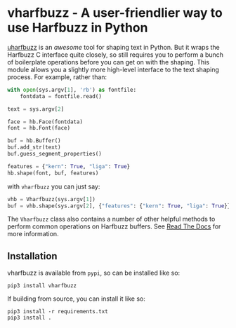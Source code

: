 # vharfbuzz - A user-friendlier way to use Harfbuzz in Python

[uharfbuzz](https://github.com/harfbuzz/uharfbuzz) is an _awesome_ tool for shaping text in Python. But it wraps the Harfbuzz C interface quite closely, so still requires you to perform a bunch of boilerplate operations before you can get on with the shaping. This module allows you a slightly more high-level interface to the text shaping process. For example, rather than:

```python
with open(sys.argv[1], 'rb') as fontfile:
    fontdata = fontfile.read()

text = sys.argv[2]

face = hb.Face(fontdata)
font = hb.Font(face)

buf = hb.Buffer()
buf.add_str(text)
buf.guess_segment_properties()

features = {"kern": True, "liga": True}
hb.shape(font, buf, features)
```

with `vharfbuzz` you can just say:

```python
vhb = Vharfbuzz(sys.argv[1])
buf = vhb.shape(sys.argv[2], {"features": {"kern": True, "liga": True}})
```

The `Vharfbuzz` class also contains a number of other helpful methods to perform common operations on Harfbuzz buffers. See [Read The Docs](https://vharfbuzz.readthedocs.io/en/latest/) for more information.

## Installation

vharfbuzz is available from `pypi`, so can be installed like so:

    pip3 install vharfbuzz

If building from source, you can install it like so:

    pip3 install -r requirements.txt
    pip3 install .
